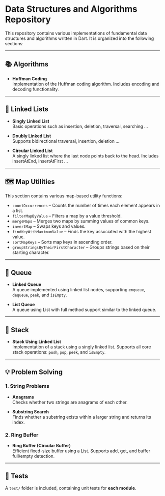 # Data Structures and Algorithms Repository

This repository contains various implementations of fundamental data structures and algorithms written in Dart. It is organized into the following sections:

---

## 📚 Algorithms

- **Huffman Coding**  
  Implementation of the Huffman coding algorithm. Includes encoding and decoding functionality.

---

## 🔗 Linked Lists

- **Singly Linked List**  
  Basic operations such as insertion, deletion, traversal, searching ...

- **Doubly Linked List**  
  Supports bidirectional traversal, insertion, deletion ...

- **Circular Linked List**  
  A singly linked list where the last node points back to the head. Includes insertAtEnd, insertAtFirst ...

---

## 🗺️ Map Utilities

This section contains various map-based utility functions:

- `countOccurrences` – Counts the number of times each element appears in a list.
- `filterMapByValue` – Filters a map by a value threshold.
- `mergeMaps` – Merges two maps by summing values of common keys.
- `invertMap` – Swaps keys and values.
- `findKeyWithMaximumValue` – Finds the key associated with the highest value.
- `sortMapKeys` – Sorts map keys in ascending order.
- `groupStringsByTheirFirstCharacter` – Groups strings based on their starting character.

---

## 🧮 Queue

- **Linked Queue**  
  A queue implemented using linked list nodes, supporting `enqueue`, `dequeue`, `peek`, and `isEmpty`.

- **List Queue**  
  A queue using List with full method support similar to the linked queue.

---

## 🧱 Stack

- **Stack Using Linked List**  
  Implementation of a stack using a singly linked list. Supports all core stack operations: `push`, `pop`, `peek`, and `isEmpty`.

---

## 💡 Problem Solving

### 1. String Problems

- **Anagrams**  
  Checks whether two strings are anagrams of each other.

- **Substring Search**  
  Finds whether a substring exists within a larger string and returns its index.

### 2. Ring Buffer

- **Ring Buffer (Circular Buffer)**  
  Efficient fixed-size buffer using a List. Supports add, get, and buffer full/empty detection.
---
## 🧪 Tests

A `test/` folder is included, containing unit tests for **each module**.

